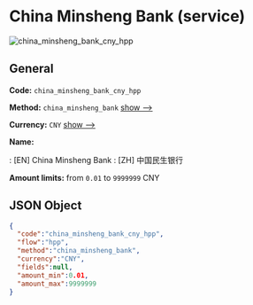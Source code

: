 
# China Minsheng Bank (service) 
![china_minsheng_bank_cny_hpp](https://static.openfintech.io/payment_methods/china_minsheng_bank_cny_hpp/logo.svg?w=400&c=v0.59.26#w200)  

## General 
 
**Code:** `china_minsheng_bank_cny_hpp` 
 
**Method:** `china_minsheng_bank` 
 [show -->](/payment-methods/china_minsheng_bank/) 
 
**Currency:** `CNY` [show -->](/currencies/CNY/) 
 
**Name:** 
 
:	[EN] China Minsheng Bank 
:	[ZH] 中国民生银行 
 
**Amount limits:** from `0.01` to `9999999` CNY 

## JSON Object 

```json
{
  "code":"china_minsheng_bank_cny_hpp",
  "flow":"hpp",
  "method":"china_minsheng_bank",
  "currency":"CNY",
  "fields":null,
  "amount_min":0.01,
  "amount_max":9999999
}
```  

